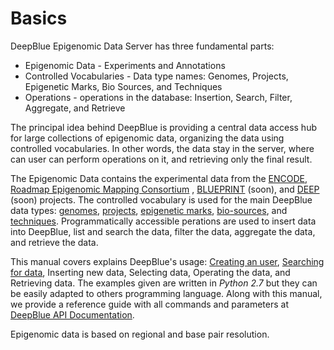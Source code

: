 # Basics
DeepBlue Epigenomic Data Server has three fundamental parts:
 * Epigenomic Data - Experiments and Annotations <!---FM: how are these defined?-->
 * Controlled Vocabularies - Data type names: Genomes, Projects, Epigenetic Marks, Bio Sources, and Techniques
 * Operations - operations in the database: Insertion, Search, Filter, Aggregate, and Retrieve

The principal idea behind DeepBlue is providing a central data access hub for large collections of epigenomic data, organizing the data using controlled vocabularies. 
In other words, the data stay in the server, where can user can perform operations on it, and retrieving only the final result.

The Epigenomic Data contains the experimental data from the [ENCODE](https://www.genome.gov/encode/), [Roadmap Epigenomic Mapping Consortium](http://www.roadmapepigenomics.org/) , [BLUEPRINT](http://www.blueprint-epigenome.eu/) (soon), and [DEEP](http://www.deutsches-epigenom-programm.de/epigenomics/) (soon) projects.
The controlled vocabulary is used for the main DeepBlue data types: [genomes](../02-data-types/genomes.md), [projects](../02-data-types/projects.md), [epigenetic marks](../02-data-types/epigenetic-marks.md), [bio-sources](../02-data-types/bio-sources.md), and [techniques](../02-data-types/techniques.md). Programmatically accessible perations are used to insert data into DeepBlue, list and search the data, filter the data, aggregate the data, and retrieve the data.

This manual covers explains DeepBlue's usage: [Creating an user](creating-user.md), [Searching for data](searching.md), Inserting new data, Selecting data, Operating the data, and Retrieving data. The examples given are written in *Python 2.7* but they can be easily adapted to others programming language. Along with this manual, we provide a reference guide with all commands and parameters at [DeepBlue API Documentation](http://deepblue.mpi-inf.mpg.de/api.html).

Epigenomic data is based on regional and base pair resolution.
